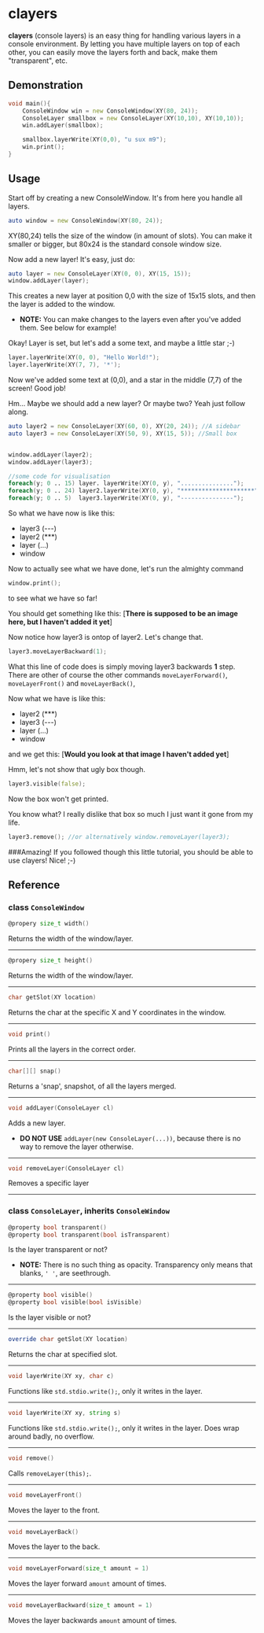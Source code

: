 # clayers
**clayers** (console layers) is an easy thing for handling various layers in a console environment. By letting you have multiple layers on top of each other, you can easily move the layers forth and back, make them "transparent", etc.

## Demonstration
```d
void main(){
	ConsoleWindow win = new ConsoleWindow(XY(80, 24));
	ConsoleLayer smallbox = new ConsoleLayer(XY(10,10), XY(10,10));
	win.addLayer(smallbox);	

	smallbox.layerWrite(XY(0,0), "u sux m9");
	win.print();
}
```

## Usage
Start off by creating a new ConsoleWindow. It's from here you handle all layers.
```d
auto window = new ConsoleWindow(XY(80, 24));
```
XY(80,24) tells the size of the window (in amount of slots). You can make it smaller or bigger, but 80x24 is the standard console window size.

Now add a new layer! It's easy, just do:
```d
auto layer = new ConsoleLayer(XY(0, 0), XY(15, 15));
window.addLayer(layer);
```
This creates a new layer at position 0,0 with the size of 15x15 slots, and then the layer is added to the window.  
* **NOTE:** You can make changes to the layers even after you've added them. See below for example!

Okay! Layer is set, but let's add a some text, and maybe a little star ;-)
```d
layer.layerWrite(XY(0, 0), "Hello World!");
layer.layerWrite(XY(7, 7), '*');
```
Now we've added some text at (0,0), and a star in the middle (7,7) of the screen! Good job!

Hm... Maybe we should add a new layer? Or maybe two? Yeah just follow along.
```d
auto layer2 = new ConsoleLayer(XY(60, 0), XY(20, 24)); //A sidebar                                            
auto layer3 = new ConsoleLayer(XY(50, 9), XY(15, 5)); //Small box


window.addLayer(layer2);
window.addLayer(layer3);

//some code for visualisation
foreach(y; 0 .. 15) layer. layerWrite(XY(0, y), "...............");
foreach(y; 0 .. 24) layer2.layerWrite(XY(0, y), "*********************");
foreach(y; 0 .. 5)  layer3.layerWrite(XY(0, y), "---------------");

```
So what we have now is like this:

* layer3 (---)
* layer2 (***)
* layer (...)
* window

Now to actually see what we have done, let's run the almighty command
```d
window.print();
```
to see what we have so far!

You should get something like this:
[**There is supposed to be an image here, but I haven't added it yet**]

Now notice how layer3 is ontop of layer2. Let's change that.
```d
layer3.moveLayerBackward(1);
```
What this line of code does is simply moving layer3 backwards **1** step. There are other of course the other commands ```moveLayerForward()```, ```moveLayerFront()``` and ```moveLayerBack()```, 

Now what we have is like this:

* layer2 (***)
* layer3 (---)
* layer (...)
* window

and we get this:
[**Would you look at that image I haven't added yet**]

Hmm, let's not show that ugly box though.
```d
layer3.visible(false);
```
Now the box won't get printed.

You know what? I really dislike that box so much I just want it gone from my life.
```d
layer3.remove(); //or alternatively window.removeLayer(layer3);
```

###Amazing!
If you followed though this little tutorial, you should be able to use clayers! Nice! ;-)

## Reference
### class ```ConsoleWindow```

```d
@propery size_t width()
```
Returns the width of the window/layer.

---

```d
@propery size_t height()
```
Returns the width of the window/layer.

---

```d
char getSlot(XY location)
```
Returns the char at the specific X and Y coordinates in the window. 

---

```d
void print()
```
Prints all the layers in the correct order.

---

```d
char[][] snap()
```
Returns a 'snap', snapshot, of all the layers merged.

---

```d
void addLayer(ConsoleLayer cl)
```
Adds a new layer.  
* **DO NOT USE** ```addLayer(new ConsoleLayer(...))```, because there is no way to remove the layer otherwise.

---

```d
void removeLayer(ConsoleLayer cl)
```
Removes a specific layer

---

### class ```ConsoleLayer```, inherits ```ConsoleWindow```
```d
@property bool transparent()
@property bool transparent(bool isTransparent)
```
Is the layer transparent or not?
* **NOTE:** There is no such thing as opacity. Transparency only means that blanks, `' '`, are seethrough.

---

```d
@property bool visible()
@property bool visible(bool isVisible)
```
Is the layer visible or not?

---

```d
override char getSlot(XY location)
```
Returns the char at specified slot.

---

```d
void layerWrite(XY xy, char c)
```
Functions like ```std.stdio.write();```, only it writes in the layer.

---

```d
void layerWrite(XY xy, string s)
```
Functions like ```std.stdio.write();```, only it writes in the layer. Does wrap around badly, no overflow.

---

```d
void remove()
```
Calls ```removeLayer(this);```.

---

```d
void moveLayerFront()
```
Moves the layer to the front.

---

```d
void moveLayerBack()
```
Moves the layer to the back.

---

```d
void moveLayerForward(size_t amount = 1)
```
Moves the layer forward `amount` amount of times.

---

```d
void moveLayerBackward(size_t amount = 1)
```
Moves the layer backwards `amount` amount of times.
